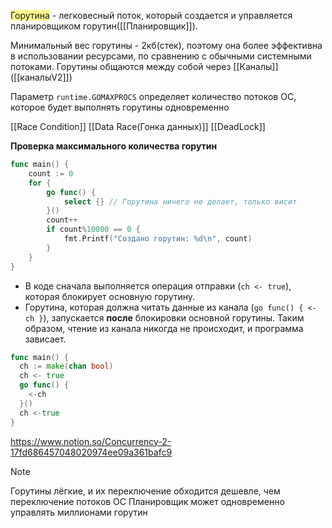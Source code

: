 <span style="background:#fff88f">Горутина</span> - легковесный поток, который создается и управляется планировщиком горутин([[Планировщик]]).

Минимальный вес горутины - 2кб(стек), поэтому она более эффективна в использовании ресурсами, по сравнению с обычными системными потоками. Горутины общаются между собой через [[Каналы]] ([[каналыV2]])

Параметр `runtime.GOMAXPROCS` определяет количество потоков ОС, которое будет выполнять горутины одновременно

[[Race Condition]]
[[Data Race(Гонка данных)]]
[[DeadLock]]

**Проверка максимального количества горутин**
```go
func main() {
	count := 0
	for {
		go func() {
			select {} // Горутина ничего не делает, только висит
		}()
		count++
		if count%10000 == 0 {
			fmt.Printf("Создано горутин: %d\n", count)
		}
	}
}
```

- В коде сначала выполняется операция отправки (`ch <- true`), которая блокирует основную горутину. 
- Горутина, которая должна читать данные из канала (`go func() { <-ch }`), запускается **после** блокировки основной горутины. Таким образом, чтение из канала никогда не происходит, и программа зависает.
```go
func main() {
  ch := make(chan bool)
  ch <- true
  go func() {
    <-ch
  }()
  ch <-true
}
```

https://www.notion.so/Concurrency-2-17fd686457048020974ee09a361bafc9




> [!NOTE]
> Горутины лёгкие, и их переключение обходится дешевле, чем переключение потоков ОС
> Планировщик может одновременно управлять миллионами горутин
